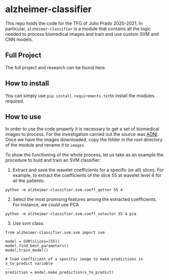 # alzheimer-classifier
This repo holds the code for the TFG of Julio Prado 2020-2021. In particular, `alzheimer-classifier` is a module
that contains all the logic needed to process biomedical images and train and use custom SVM and CNN models.

## Full Project

The full project and research can be found here.

## How to install

You can simply use `pip install requirements.txt`to install the modules required.

## How to use

In order to use the code properly it is necessary to get a set of biomedical images to process. For the investigation
carried out the source was [ADNI](http://adni.loni.usc.edu/). Once we have the images downloaded, copy the folder
in the root directory of the module and rename it to `images`. 

To show the functioning of the whole process, let us take as an example the procedure to buld and train an SVM classifier:
1. Extract and save the wavelet coefficients for a specific (or all) slices. For example, to extract the coefficients of the slice
55 at wavelet level 4 for all the patients:
```
python -m alzheimer-classifier.svm.coeff_getter 55 4
```
2. Select the most promising features among the extracted coefficients. For instance, we could use PCA
```
python -m alzheimer-classifier.svm.coeff_selector 55 4 pca
```
3. Use svm class:
```
from alzheimer-classifier.svm.svm import svm

model = SVM(slices=[55])
model.find_best_parameters()
model.train_model()

# load coefficient of a specific image to make predictions in x_to_predict variable
...
prediction = model.make_prediction(x_to_predict)
```


